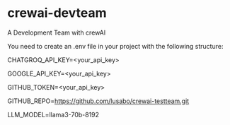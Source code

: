 # crewai-devteam
A Development Team with crewAI

You need to create an .env file in your project with the following structure:

CHATGROQ_API_KEY=<your_api_key>

GOOGLE_API_KEY=<your_api_key>

GITHUB_TOKEN=<your_api_key>

GITHUB_REPO=https://github.com/lusabo/crewai-testteam.git

LLM_MODEL=llama3-70b-8192

